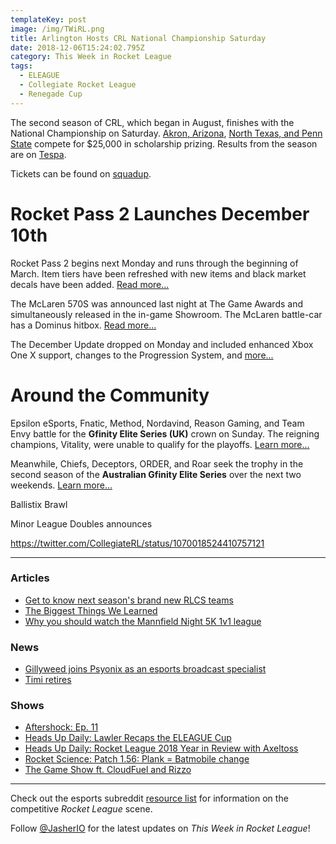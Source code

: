 ```yaml
---
templateKey: post
image: /img/TWiRL.png
title: Arlington Hosts CRL National Championship Saturday
date: 2018-12-06T15:24:02.795Z
category: This Week in Rocket League
tags:
  - ELEAGUE
  - Collegiate Rocket League
  - Renegade Cup
---
```

The second season of CRL, which began in August, finishes with the National Championship on Saturday. [Akron, Arizona](https://www.rocketleagueesports.com/news/crl-top-four-preview-university-of-akron-and-university-of-arizona/), [North Texas, and Penn State](https://www.rocketleagueesports.com/news/crl-top-four-preview-university-of-north-texas-and-pennsylvania-state-university/) compete for $25,000 in scholarship prizing. Results from the season are on [Tespa](https://compete.tespa.org/tournament/120).

Tickets can be found on [squadup](https://crl18tickets.squadup.com).

# Rocket Pass 2 Launches December 10th

Rocket Pass 2 begins next Monday and runs through the beginning of March. Item tiers have been refreshed with new items and black market decals have been added. [Read more...](https://www.rocketleague.com/game-info/rocketpass/rocket-pass-2/)

The McLaren 570S was announced last night at The Game Awards and simultaneously released in the in-game Showroom. The McLaren battle-car has a Dominus hitbox. [Read more...](https://www.rocketleague.com/news/mclaren-570s-car-pack-available-now/)

The December Update dropped on Monday and included enhanced Xbox One X support, changes to the Progression System, and [more...](https://www.rocketleague.com/news/patch-notes-v1-56-december-update/)

# Around the Community

Epsilon eSports, Fnatic, Method, Nordavind, Reason Gaming, and Team Envy battle for the **Gfinity Elite Series (UK)** crown on Sunday. The reigning champions, Vitality, were unable to qualify for the playoffs.  [Learn more...](https://liquipedia.net/rocketleague/Gfinity/UK/Elite_Series/Season_4)

Meanwhile, Chiefs, Deceptors, ORDER, and Roar seek the trophy in the second season of the **Australian Gfinity Elite Series** over the next two weekends. [Learn more...](https://liquipedia.net/rocketleague/Gfinity/Australia/Elite_Series/Season_2)

Ballistix Brawl

Minor League Doubles announces 

https://twitter.com/CollegiateRL/status/1070018524410757121

---

### Articles

* [Get to know next season's brand new RLCS teams](https://www.redbull.com/int-en/rlcs-new-season-7-teams)
* [The Biggest Things We Learned](https://www.eleague.com/rocketleague-2018/news/the-biggest-things-we-learned?sf203767810=1)
* [Why you should watch the Mannfield Night 5K 1v1 league](https://www.dailyesports.gg/mannfield-night-5k-rocket-league/)

### News

* [Gillyweed joins Psyonix as an esports broadcast specialist](https://twitter.com/GillyweedTV/status/1070532465503088640)
* [Timi retires](https://twitter.com/timifalodun/status/1070157331491483648)

### Shows

* [Aftershock: Ep. 11](https://www.youtube.com/watch?v=7gOLscHULaM)
* [Heads Up Daily: Lawler Recaps the ELEAGUE Cup](https://www.youtube.com/watch?v=LxCV6pZmdpc)
* [Heads Up Daily: Rocket League 2018 Year in Review with Axeltoss](https://www.youtube.com/watch?v=B26hU13EjsE)
* [Rocket Science: Patch 1.56: Plank = Batmobile change](https://www.youtube.com/watch?v=cDYFM8KDnA4)
* [The Game Show ft. CloudFuel and Rizzo](https://www.sportsnet.ca/650/the-game-show/nov-30-our-first-show/)

---

Check out the esports subreddit [resource list](https://www.reddit.com/r/RocketLeagueEsports/wiki/links) for information on the competitive *Rocket League* scene.

Follow [@JasherIO](https://twitter.com/JasherIO) for the latest updates on *This Week in Rocket League*!
